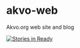 akvo-web
========

Akvo.org web site and blog

[![Stories in Ready](https://badge.waffle.io/akvo/akvo-web.png?label=2%-%ready&title=Ready)](http://waffle.io/akvo/akvo-web)
